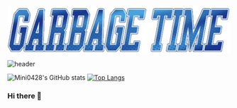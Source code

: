 <img src="image/garbage_time.svg" align="center"/>

![header](https://capsule-render.vercel.app/api?type=soft&height=200&color=timeGradient%20&text=Mini0428s%20Dev%20World&fontColor=40E01B&textBg=false&rotate=5&fontAlign=50&animation=fadeIn)

![Mini0428's GitHub stats](https://github-readme-stats.vercel.app/api?username=mini0428&show_icons=true&theme=radical)
[![Top Langs](https://github-readme-stats.vercel.app/api/top-langs/?username=mini0428&layout=donut)](https://github.com/anuraghazra/github-readme-stats)



### Hi there 👋

<!--
**mini0428/mini0428** is a ✨ _special_ ✨ repository because its `README.md` (this file) appears on your GitHub profile.

Here are some ideas to get you started:

- 🔭 I’m currently working on ...
- 🌱 I’m currently learning ...
- 👯 I’m looking to collaborate on ...
- 🤔 I’m looking for help with ...
- 💬 Ask me about ...
- 📫 How to reach me: ...
- 😄 Pronouns: ...
- ⚡ Fun fact: ...
-->

